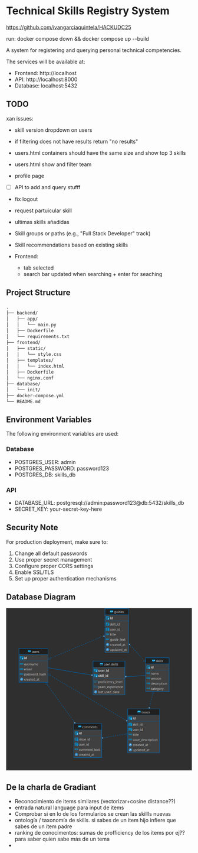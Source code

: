# Technical Skills Registry System

https://github.com/ivangarciaquintela/HACKUDC25

run:
docker compose down && docker compose up --build

A system for registering and querying personal technical competencies.

The services will be available at:

- Frontend: http://localhost
- API: http://localhost:8000
- Database: localhost:5432

## TODO

xan issues:

- skill version dropdown on users
- if filtering does not have results return "no results"
- users.html containers should have the same size and show top 3 skills
- users.html show and filter team

- profile page
- [ ] API to add and query stufff

- fix logout

- request partuicular skill
- ultimas skills añadidas
- Skill groups or paths (e.g., "Full Stack Developer" track)
- Skill recommendations based on existing skills

- Frontend:
  - tab selected
  - search bar updated when searching + enter for seaching

## Project Structure

```
.
├── backend/
│   ├── app/
│   │   └── main.py
│   ├── Dockerfile
│   └── requirements.txt
├── frontend/
│   ├── static/
│   │   └── style.css
│   ├── templates/
│   │   └── index.html
│   ├── Dockerfile
│   └── nginx.conf
├── database/
│   └── init/
├── docker-compose.yml
└── README.md
```

## Environment Variables

The following environment variables are used:

### Database

- POSTGRES_USER: admin
- POSTGRES_PASSWORD: password123
- POSTGRES_DB: skills_db

### API

- DATABASE_URL: postgresql://admin:password123@db:5432/skills_db
- SECRET_KEY: your-secret-key-here

## Security Note

For production deployment, make sure to:

1. Change all default passwords
2. Use proper secret management
3. Configure proper CORS settings
4. Enable SSL/TLS
5. Set up proper authentication mechanisms

## Database Diagram

![alt text](database/model_diagram.png)

## De la charla de Gradiant

- Reconocimiento de items similares (vectorizar+cosine distance??)
- entrada natural language para input de items
- Comprobar si en lo de los formularios se crean las skillls nuevas
- ontología / taxonomía de skills. si sabes de un item hijo infiere que sabes de un ítem padre
- ranking de conocimentos: sumas de profficiency de los items por ej?? para saber quien sabe más de un tema
-
